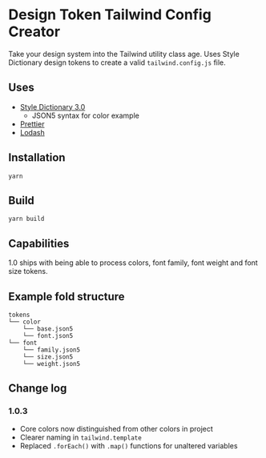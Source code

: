 # Design Token Tailwind Config Creator

Take your design system into the Tailwind utility class age. Uses Style Dictionary design tokens to create a valid `tailwind.config.js` file.

## Uses

- [Style Dictionary 3.0](https://amzn.github.io/style-dictionary/#/)
  - JSON5 syntax for color example
- [Prettier](https://prettier.io/)
- [Lodash](https://lodash.com/)

## Installation

`yarn`

## Build

`yarn build`

## Capabilities

1.0 ships with being able to process colors, font family, font weight and font size tokens.

## Example fold structure

```
tokens
└── color
	└── base.json5
	└── font.json5
└── font
	└── family.json5
	└── size.json5
	└── weight.json5
```

## Change log

### 1.0.3

- Core colors now distinguished from other colors in project
- Clearer naming in `tailwind.template`
- Replaced `.forEach()` with `.map()` functions for unaltered variables
